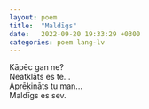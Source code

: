 ```yaml
---
layout: poem
title:  "Maldīgs"
date:   2022-09-20 19:33:29 +0300
categories: poem lang-lv
---
```


Kāpēc gan ne? \
Neatklāts es te... \
Aprēķināts tu man... \
Maldīgs es sev.
